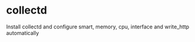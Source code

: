 # collectd
Install collectd and configure smart, memory, cpu, interface and write_http automatically
